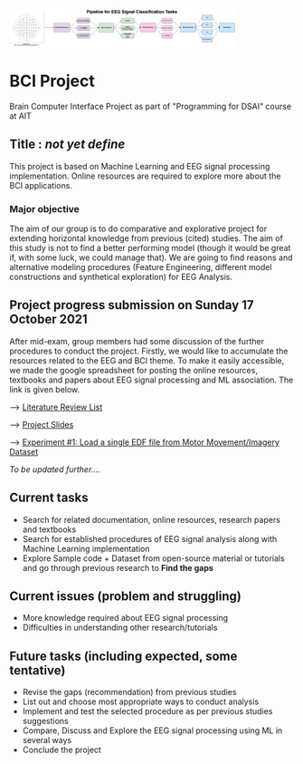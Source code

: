 <p><img src="https://github.com/omerfbhatti/BCI-Project/blob/main/EEG%20Classification%20Pipeline.png" width="400" /></p>
  
# BCI Project
Brain Computer Interface Project as part of "Programming for DSAI" course at AIT

## Title : _not yet define_

This project is based on Machine Learning and EEG signal processing implementation. Online resources are required to explore more about the BCI applications. 

### Major objective
The aim of our group is to do comparative and explorative project for extending horizontal knowledge from previous (cited) studies. The aim of this study is not to find a better performing model (though it would be great if, with some luck, we could manage that). We are going to find reasons and alternative modeling procedures (Feature Engineering, different model constructions and synthetical exploration) for EEG Analysis.    

## Project progress submission on Sunday 17 October 2021

After mid-exam, group members had some discussion of the further procedures to conduct the project. Firstly, we would like to accumulate the resources related to the EEG and BCI theme. To make it easily accessible, we made the google spreadsheet for posting the online resources, textbooks and papers about EEG signal processing and ML association. The link is given below.

<p>--> <a href="https://docs.google.com/spreadsheets/d/1-KQw9Vnvt7zA8GI1qACvUyUk9ErQrjMxxLvYnwLkbng/edit">Literature Review List</a></p>
<p>--> <a href="https://docs.google.com/presentation/d/1onvEbYd8m2fhh_VmNWWfOw9wzkQQEcACitAkmXtwp90/edit?usp=sharing">Project Slides</a></p>
<p>--> <a href="https://github.com/omerfbhatti/BCI-Project/blob/main/Experiments/exp%231_load_eeg_data.ipynb">Experiment #1: Load a single EDF file from Motor Movement/Imagery Dataset</a></p>

  _To be updated further...._
  
## Current tasks
  - Search for related documentation, online resources, research papers and textbooks
  - Search for established procedures of EEG signal analysis along with Machine Learning implementation
  - Explore Sample code + Dataset from open-source material or tutorials and go through previous research to **Find the gaps**

## Current issues (problem and struggling)
 - More knowledge required about EEG signal processing
 - Difficulties in understanding other research/tutorials
 
## Future tasks (including expected, some tentative)
  - Revise the gaps (recommendation) from previous studies
  - List out and choose most appropriate ways to conduct analysis
  - Implement and test the selected procedure as per previous studies suggestions
  - Compare, Discuss and Explore the EEG signal processing using ML in several ways
  - Conclude the project

 
